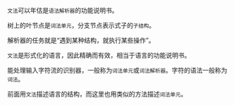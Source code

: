 `文法`可以年估是`语法解析器`的功能说明书。

树上的叶节点是`词法单元`，分支节点表示式子的`子结构`。

解析器的任务就是“遇到某种结构，就执行某些操作”。

`文法`是形式化的语言，因此精确而有效，相当于语言的功能说明书。

能处理输入字符流的识别器，一般称为`词法单元`或`词法解析器`。字符的语法一般称为`词法`。

前面用`文法`描述语言的结构，而这里也用类似的方法描述`词法单元`。
